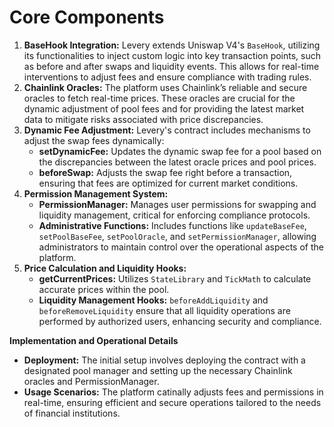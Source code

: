 # Core Components

1. **BaseHook Integration:** Levery extends Uniswap V4's `BaseHook`, utilizing its functionalities to inject custom logic into key transaction points, such as before and after swaps and liquidity events. This allows for real-time interventions to adjust fees and ensure compliance with trading rules.
2. **Chainlink Oracles:** The platform uses Chainlink’s reliable and secure oracles to fetch real-time prices. These oracles are crucial for the dynamic adjustment of pool fees and for providing the latest market data to mitigate risks associated with price discrepancies.
3. **Dynamic Fee Adjustment:** Levery's contract includes mechanisms to adjust the swap fees dynamically:
   * **setDynamicFee:** Updates the dynamic swap fee for a pool based on the discrepancies between the latest oracle prices and pool prices.
   * **beforeSwap:** Adjusts the swap fee right before a transaction, ensuring that fees are optimized for current market conditions.
4. **Permission Management System:**
   * **PermissionManager:** Manages user permissions for swapping and liquidity management, critical for enforcing compliance protocols.
   * **Administrative Functions:** Includes functions like `updateBaseFee`, `setPoolBaseFee`, `setPoolOracle`, and `setPermissionManager`, allowing administrators to maintain control over the operational aspects of the platform.
5. **Price Calculation and Liquidity Hooks:**
   * **getCurrentPrices:** Utilizes `StateLibrary` and `TickMath` to calculate accurate prices within the pool.
   * **Liquidity Management Hooks:** `beforeAddLiquidity` and `beforeRemoveLiquidity` ensure that all liquidity operations are performed by authorized users, enhancing security and compliance.

**Implementation and Operational Details**

* **Deployment:** The initial setup involves deploying the contract with a designated pool manager and setting up the necessary Chainlink oracles and PermissionManager.
* **Usage Scenarios:** The platform catinally adjusts fees and permissions in real-time, ensuring efficient and secure operations tailored to the needs of financial institutions.
